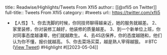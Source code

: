 title:: Readwise/Highlights/Tweets From Xfli5
author:: [[@xfli5 on Twitter]]
full-title:: Tweets From Xfli5
category:: #tweets
url:: https://twitter.com/xfli5
- 【人性】
  1、你去洗脚的时候，你同技师聊得越亲近，她的服务就越差。
  2、家里装修，你对装修工越好，他装修的质量越差。
  3、到一个新单位上班，你对同事态度越谦卑，他们就越欺生。
  4、去4S店保养，你的态度越随和，他们认为你不懂，报价就越高。
  5、你去菜场买菜，越是熟人宰得越狠。
  ＃BTC ([View Tweet](https://twitter.com/xfli5/status/1635981743491813377)) #Highlight #[[2023-05-04]]